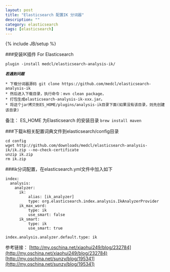 ```yaml
---
layout: post
title: "Elasticsearch 配置IK 分词器"
description: ""
category: elasticsearch
tags: [elasticsearch]
---
```

{% include JB/setup %}


###安装IK插件 For Elasticsearch

    plugin -install medcl/elasticsearch-analysis-ik/
    
***`若遇到问题`***

    * 下载分词器源码 git clone https://github.com/medcl/elasticsearch-analysis-ik
    * 然后进入下载目录，执行命令：mvn clean package，
    * 打包生成elasticsearch-analysis-ik-xxx.jar。
    * 将这个jar拷贝到ES_HOME/plugins/analysis-ik目录下面(如果没有该目录，则先创建该目录)
    
备注： 
    ES_HOME 为Elasticsearch 的安装目录
    `brew install maven`
    
###下载ik相关配置词典文件到elasticsearch/config目录

    cd config
    wget http://github.com/downloads/medcl/elasticsearch-analysis-ik/ik.zip --no-check-certificate
    unzip ik.zip
    rm ik.zip
    
###ik分词配置，在elasticsearch.yml文件中加入如下

    index:
      analysis:
        analyzer:
          ik:
              alias: [ik_analyzer]
              type: org.elasticsearch.index.analysis.IkAnalyzerProvider
          ik_max_word:
              type: ik
              use_smart: false
          ik_smart:
              type: ik
              use_smart: true

    index.analysis.analyzer.default.type: ik
    

参考链接：
[http://my.oschina.net/xiaohui249/blog/232784](http://my.oschina.net/xiaohui249/blog/232784)    
[http://my.oschina.net/sunzy/blog/195341](http://my.oschina.net/sunzy/blog/195341)